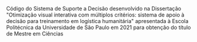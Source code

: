 Código do Sistema de Suporte a Decisão desenvolvido na  Dissertação "Otimização visual interativa com múltiplos critérios: sistema de apoio à decisão para treinamento em logística humanitária" apresentada à Escola Politécnica da Universidade de São Paulo em 2021 para obtenção do título de Mestre em Ciências
